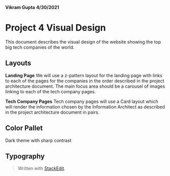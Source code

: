 **Vikram Gupta** **4/30/2021**

# **Project 4 Visual Design**

This document describes the visual design of the website showing the top big tech companies of the world.

## **Layouts**

**Landing Page**
We will use a z-pattern layout for the landing page with links to each of the pages for the companies in the order described in the project architecture document.  The main focus area should be a carousel of images linking to each of the tech company pages.

**Tech Company Pages**
Tech company pages will use a Card layout which will render the information chosen by the Information Architect as described in the project architecture document in pairs.


## **Color Pallet**
Dark theme with sharp contrast

## **Typography**





> Written with [StackEdit](https://stackedit.io/).
<!--stackedit_data:
eyJoaXN0b3J5IjpbMTMwNDgyOTM3NCwxNTc2NzY0MTQwLDEwND
Y0MjcxMzddfQ==
-->